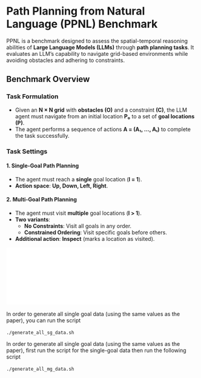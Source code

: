 # **Path Planning from Natural Language (PPNL) Benchmark**

PPNL is a benchmark designed to assess the spatial-temporal reasoning abilities of **Large Language Models (LLMs)** through **path planning tasks**. It evaluates an LLM’s capability to navigate grid-based environments while avoiding obstacles and adhering to constraints.

## **Benchmark Overview**

### **Task Formulation**
- Given an **N × N grid** with **obstacles (O)** and a constraint **(C)**, the LLM agent must navigate from an initial location **P₀** to a set of **goal locations (P)**.
- The agent performs a sequence of actions **A = (A₁, …, Aₜ)** to complete the task successfully.

### **Task Settings**
#### **1. Single-Goal Path Planning**
- The agent must reach a **single** goal location (**l = 1**).
- **Action space**: **Up, Down, Left, Right**.

#### **2. Multi-Goal Path Planning**
- The agent must visit **multiple** goal locations (**l > 1**).
- **Two variants**:
  - **No Constraints**: Visit all goals in any order.
  - **Constrained Ordering**: Visit specific goals before others.
- **Additional action**: **Inspect** (marks a location as visited).

![PPNL Benchmark Diagram](PPNL.pdf)

In order to generate all single goal data (using the same values as the paper), you can run the script 

``./generate_all_sg_data.sh``

In order to generate all single goal data (using the same values as the paper), first run the script for the single-goal data then run the following script 

``./generate_all_mg_data.sh``

